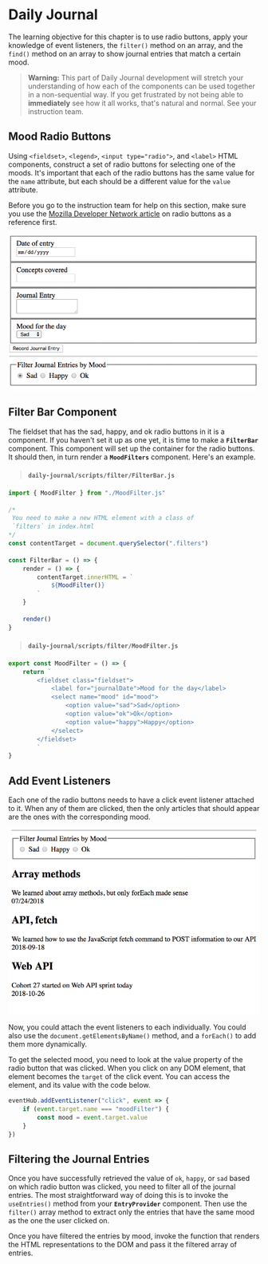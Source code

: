 # Daily Journal

The learning objective for this chapter is to use radio buttons, apply your knowledge of event listeners, the `filter()` method on an array, and the `find()` method on an array to show journal entries that match a certain mood.

> **Warning:** This part of Daily Journal development will  stretch your understanding of how each of the components can be used together in a non-sequential way. If you get frustrated by not being able to **immediately** see how it all works, that's natural and normal. See your instruction team.

## Mood Radio Buttons

Using `<fieldset>`, `<legend>`, `<input type="radio">`, and `<label>` HTML components, construct a set of radio buttons for selecting one of the moods. It's important that each of the radio buttons has the same value for the `name` attribute, but each should be a different value for the `value` attribute.

Before you go to the instruction team for help on this section, make sure you use the [Mozilla Developer Network article](https://developer.mozilla.org/en-US/docs/Web/HTML/Element/input/radio) on radio buttons as a reference first.

![mood radio buttons](./images/42YaMLSHb7.gif)

## Filter Bar Component

The fieldset that has the sad, happy, and ok radio buttons in it is a component. If you haven't set it up as one yet, it is time to make a **`FilterBar`** component. This component will set up the container for the radio buttons. It should then, in turn render a **`MoodFilters`** component. Here's an example.

> #### `daily-journal/scripts/filter/FilterBar.js`

```js
import { MoodFilter } from "./MoodFilter.js"

/*
 You need to make a new HTML element with a class of
 `filters` in index.html
*/
const contentTarget = document.querySelector(".filters")

const FilterBar = () => {
    render = () => {
        contentTarget.innerHTML = `
            ${MoodFilter()}
        `
    }

    render()
}
```

> #### `daily-journal/scripts/filter/MoodFilter.js`

```js
export const MoodFilter = () => {
    return `
        <fieldset class="fieldset">
            <label for="journalDate">Mood for the day</label>
            <select name="mood" id="mood">
                <option value="sad">Sad</option>
                <option value="ok">Ok</option>
                <option value="happy">Happy</option>
            </select>
        </fieldset>
        `
}
```

## Add Event Listeners

Each one of the radio buttons needs to have a click event listener attached to it. When any of them are clicked, then the only articles that should appear are the ones with the corresponding mood.

![journal entries filtered by mood when radio button is clicked](./images/E0uirNa8Af.gif)

Now, you could attach the event listeners to each individually. You could also use the `document.getElementsByName()` method, and a `forEach()` to add them more dynamically.

To get the selected mood, you need to look at the value property of the radio button that was clicked. When you click on any DOM element, that element becomes the `target` of the click event. You can access the element, and its value with the code below.

```js
eventHub.addEventListener("click", event => {
    if (event.target.name === "moodFilter") {
        const mood = event.target.value
    }
})
```

## Filtering the Journal Entries

Once you have successfully retrieved the value of `ok`, `happy`, or `sad` based on which radio button was clicked, you need to filter all of the journal entries. The most straightforward way of doing this is to invoke the `useEntries()` method from your **`EntryProvider`** component. Then use the `filter()` array method to extract only the entries that have the same mood as the one the user clicked on.

Once you have filtered the entries by mood, invoke the function that renders the HTML representations to the DOM and pass it the filtered array of entries.

